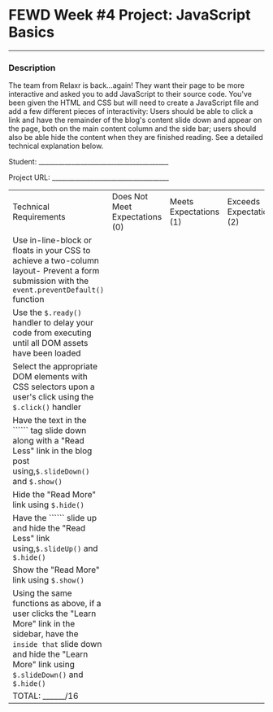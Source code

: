 # FEWD Week #4 Project: JavaScript Basics

---


### Description


The team from Relaxr is back...again! They want their page to be more interactive and asked you to add JavaScript to their source code. You've been given the HTML and CSS but will need to create a JavaScript file and add a few different pieces of interactivity:  Users should be able to click a link and have the remainder of the blog's content slide down and appear on the page, both on the main content column and the side bar; users should also be able hide the content when they are finished reading. See a detailed technical explanation below.

Student: ________________________________________

Project URL: ____________________________________

|                                                                                                                                                                                                                     |                                |                        |                          |
|---------------------------------------------------------------------------------------------------------------------------------------------------------------------------------------------------------------------|--------------------------------|------------------------|--------------------------|
| Technical Requirements                                                                                                                                                                                              | Does Not Meet Expectations (0) | Meets Expectations (1) | Exceeds Expectations (2) |
| Use in-line-block or floats in your CSS to achieve a two-column layout- Prevent a form submission with the ```event.preventDefault()``` function                                                                    |                                |                        |                          |
| Use the ```$.ready()``` handler to delay your code from executing until all DOM assets have been loaded                                                                                                             |                                |                        |                          |
| Select the appropriate DOM elements with CSS selectors upon a user's click using the ```$.click()``` handler                                                                                                        |                                |                        |                          |
| Have the text in the `````` tag slide down along with a "Read Less" link in the blog post using,```$.slideDown()``` and ```$.show()```                                                                              |                                |                        |                          |
| Hide the "Read More" link using ```$.hide()```                                                                                                                                                                      |                                |                        |                          |
| Have the `````` slide up and hide the "Read Less" link using,```$.slideUp()``` and ```$.hide()```                                                                                                                   |                                |                        |                          |
| Show the "Read More" link using ```$.show()```                                                                                                                                                                      |                                |                        |                          |
| Using the same functions as above, if a user clicks the "Learn More" link in the sidebar, have the `````` inside that `````` slide down and hide the "Learn More" link using ```$.slideDown()``` and ```$.hide()``` |                                |                        |                          |
| TOTAL: ______/16                                                                                                                                                                                                    |                                |                        |                          |
